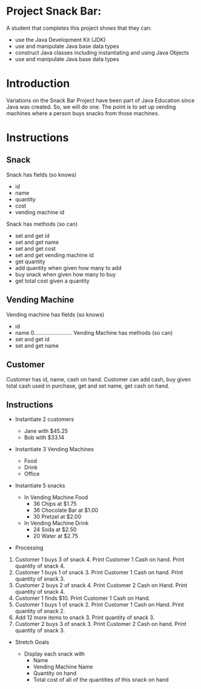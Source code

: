 # Project Snack Bar:

A student that completes this project shows that they can:

* use the Java Development Kit (JDK)
* use and manipulate Java base data types
* construct Java classes including instantiating and using Java Objects
* use and manipulate Java base data types

# Introduction

Variations on the Snack Bar Project have been part of Java Education 
since Java was created. So, we will do one. The point is to set up 
vending machines where a person buys snacks from those machines.

# Instructions

## Snack

Snack has fields (so knows)
* id
* name
* quantity 
* cost
* vending machine id

Snack has methods (so can) 
* set and get id
* set and get name
* set and get cost
* set and get vending machine id
* get quantity
* add quantity when given how many to add
* buy snack when given how many to buy
* get total cost given a quantity


## Vending Machine

Vending machine has fields (so knows)
* id
* name 
0.........................
Vending Machine has methods (so can)
* set and get id
* set and get name


## Customer

Customer has id, name, cash on hand. 
Customer can add cash, buy given total cash used in purchase, get and set name, get cash on hand.  


## Instructions

* Instantiate 2 customers
    * Jane with $45.25
    * Bob with $33.14

* Instantiate 3 Vending Machines
    * Food
    * Drink
    * Office

* Instantiate 5 snacks
    * In Vending Machine Food
        * 36 Chips at $1.75
        * 36 Chocolate Bar at $1.00
        * 30 Pretzel at $2.00
    * In Vending Machine Drink
        * 24 Soda at $2.50
        * 20 Water at $2.75
	
* Processing

1. Customer 1 buys 3 of snack 4. Print Customer 1 Cash on hand. Print quantity of snack 4.
1. Customer 1 buys 1 of snack 3. Print Customer 1 Cash on hand. Print quantity of snack 3.
1. Customer 2 buys 2 of snack 4. Print Customer 2 Cash on Hand. Print quantity of snack 4.
1. Customer 1 finds $10. Print Customer 1 Cash on Hand.
1. Customer 1 buys 1 of snack 2. Print Customer 1 Cash on Hand. Print quantity of snack 2.
1. Add 12 more items to snack 3. Print quantity of snack 3.
1. Customer 2 buys 3 of snack 3. Print Customer 2 Cash on hand. Print quantity of snack 3.

* Stretch Goals

    * Display each snack with
        * Name
        * Vending Machine Name
        * Quantity on hand
        * Total cost of all of the quantities of this snack on hand
	
